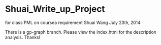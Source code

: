 Shuai_Write_up_Project
======================

for class PML on coursea requirement
Shuai Wang July 23th, 2014

There is a gp-graph branch. Please view the index.html for the description analysis. Thanks!
